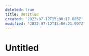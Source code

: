 ```yaml
---
deleted: true
title: Untitled
created: '2022-07-12T15:00:17.085Z'
modified: '2022-07-12T15:00:21.997Z'
---
```


# Untitled
